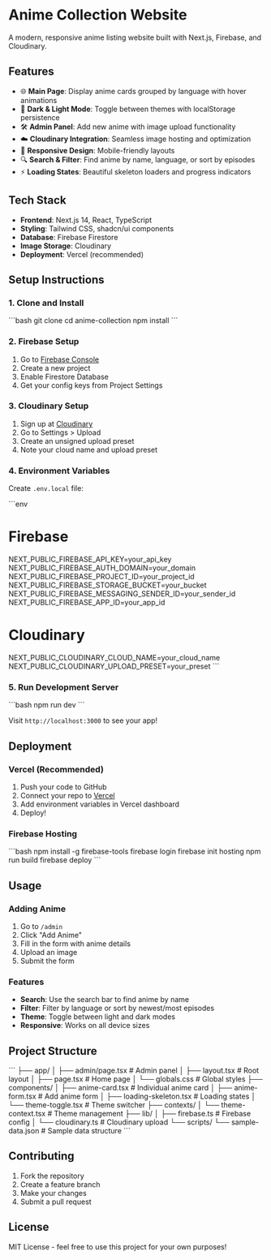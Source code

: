 # Anime Collection Website

A modern, responsive anime listing website built with Next.js, Firebase, and Cloudinary.

## Features

- 🌐 **Main Page**: Display anime cards grouped by language with hover animations
- 🎨 **Dark & Light Mode**: Toggle between themes with localStorage persistence
- 🛠️ **Admin Panel**: Add new anime with image upload functionality
- ☁️ **Cloudinary Integration**: Seamless image hosting and optimization
- 📱 **Responsive Design**: Mobile-friendly layouts
- 🔍 **Search & Filter**: Find anime by name, language, or sort by episodes
- ⚡ **Loading States**: Beautiful skeleton loaders and progress indicators

## Tech Stack

- **Frontend**: Next.js 14, React, TypeScript
- **Styling**: Tailwind CSS, shadcn/ui components
- **Database**: Firebase Firestore
- **Image Storage**: Cloudinary
- **Deployment**: Vercel (recommended)

## Setup Instructions

### 1. Clone and Install

\`\`\`bash
git clone <your-repo>
cd anime-collection
npm install
\`\`\`

### 2. Firebase Setup

1. Go to [Firebase Console](https://console.firebase.google.com/)
2. Create a new project
3. Enable Firestore Database
4. Get your config keys from Project Settings

### 3. Cloudinary Setup

1. Sign up at [Cloudinary](https://cloudinary.com/)
2. Go to Settings > Upload
3. Create an unsigned upload preset
4. Note your cloud name and upload preset

### 4. Environment Variables

Create `.env.local` file:

\`\`\`env
# Firebase
NEXT_PUBLIC_FIREBASE_API_KEY=your_api_key
NEXT_PUBLIC_FIREBASE_AUTH_DOMAIN=your_domain
NEXT_PUBLIC_FIREBASE_PROJECT_ID=your_project_id
NEXT_PUBLIC_FIREBASE_STORAGE_BUCKET=your_bucket
NEXT_PUBLIC_FIREBASE_MESSAGING_SENDER_ID=your_sender_id
NEXT_PUBLIC_FIREBASE_APP_ID=your_app_id

# Cloudinary
NEXT_PUBLIC_CLOUDINARY_CLOUD_NAME=your_cloud_name
NEXT_PUBLIC_CLOUDINARY_UPLOAD_PRESET=your_preset
\`\`\`

### 5. Run Development Server

\`\`\`bash
npm run dev
\`\`\`

Visit `http://localhost:3000` to see your app!

## Deployment

### Vercel (Recommended)

1. Push your code to GitHub
2. Connect your repo to [Vercel](https://vercel.com)
3. Add environment variables in Vercel dashboard
4. Deploy!

### Firebase Hosting

\`\`\`bash
npm install -g firebase-tools
firebase login
firebase init hosting
npm run build
firebase deploy
\`\`\`

## Usage

### Adding Anime

1. Go to `/admin`
2. Click "Add Anime"
3. Fill in the form with anime details
4. Upload an image
5. Submit the form

### Features

- **Search**: Use the search bar to find anime by name
- **Filter**: Filter by language or sort by newest/most episodes
- **Theme**: Toggle between light and dark modes
- **Responsive**: Works on all device sizes

## Project Structure

\`\`\`
├── app/
│   ├── admin/page.tsx          # Admin panel
│   ├── layout.tsx              # Root layout
│   ├── page.tsx                # Home page
│   └── globals.css             # Global styles
├── components/
│   ├── anime-card.tsx          # Individual anime card
│   ├── anime-form.tsx          # Add anime form
│   ├── loading-skeleton.tsx    # Loading states
│   └── theme-toggle.tsx        # Theme switcher
├── contexts/
│   └── theme-context.tsx       # Theme management
├── lib/
│   ├── firebase.ts             # Firebase config
│   └── cloudinary.ts           # Cloudinary upload
└── scripts/
    └── sample-data.json        # Sample data structure
\`\`\`

## Contributing

1. Fork the repository
2. Create a feature branch
3. Make your changes
4. Submit a pull request

## License

MIT License - feel free to use this project for your own purposes!

